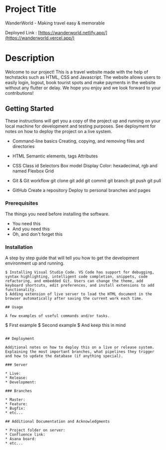 # Project Title
WanderWorld - Making travel easy & memorable

Deployed Link : [https://wanderworld.netlify.app/](https://wanderworld.vercel.app/)

# Description
Welcome to our project! This is a travel website made with the help of techstacks such as HTML, CSS and Javascript. The website allows users to  easily login, logout, book tourist spots and make payments in the website without any flutter or delay. We hope you enjoy and we look forward to your contributions!

## Getting Started

These instructions will get you a copy of the project up and running on your local machine for development and testing purposes. See deployment for notes on how to deploy the project on a live system.

* Command-line basics
Creating, copying, and removing files and directories

* HTML
Semantic elements, tags
Attributes

* CSS
Class
id
Selectors
Box model
Display
Color: hexadecimal, rgb and named
Flexbox
Grid

* Git & Git workflow
git clone
git add
git commit
git branch
git push
git pull

* GitHub
Create a repository
Deploy to personal branches and pages

### Prerequisites

The things you need before installing the software.

* You need this
* And you need this
* Oh, and don't forget this

### Installation

A step by step guide that will tell you how to get the development environment up and running.

```
$ Installing Visual Studio Code. VS Code has support for debugging, syntax highlighting, intelligent code completion, snippets, code refactoring, and embedded Git. Users can change the theme, add keyboard shortcuts, edit preferences, and install extensions to add functionality.
$ Adding extension of live server to load the HTML document in the browser automatically after saving the current work each time.

## Usage

A few examples of useful commands and/or tasks.
```
$ First example
$ Second example
$ And keep this in mind
```

## Deployment

Additional notes on how to deploy this on a live or release system. Explaining the most important branches, what pipelines they trigger and how to update the database (if anything special).

### Server

* Live:
* Release:
* Development:

### Branches

* Master:
* Feature:
* Bugfix:
* etc...

## Additional Documentation and Acknowledgments

* Project folder on server:
* Confluence link:
* Asana board:
* etc...
